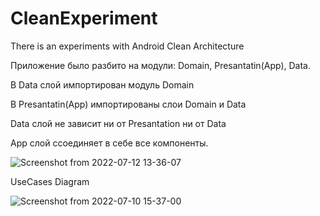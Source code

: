 # CleanExperiment

There is an experiments with Android Clean Architecture


Приложение было разбито на модули: Domain, Presantatin(App), Data.

В Data слой импортирован модуль Domain

В Presantatin(App) импортированы слои Domain и Data

Data слой не зависит ни от Presantation ни от Data


App слой ссоединяет в себе все компоненты.

![Screenshot from 2022-07-12 13-36-07](https://user-images.githubusercontent.com/93651407/178436195-14daba54-7234-4c14-bc4a-9128a8760cba.png)






UseCases Diagram


![Screenshot from 2022-07-10 15-37-00](https://user-images.githubusercontent.com/93651407/178142804-ad429064-c849-4b2f-b4a3-55dfb43da981.png)
